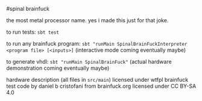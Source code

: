#spinal brainfuck

the most metal processor name. yes i made this just for that joke.

to run tests: `sbt test`

to run any brainfuck program: `sbt "runMain SpinalBrainFuckInterpreter <program file> [<inputs>]`
(interactive mode coming eventually maybe)

to generate vhdl: `sbt "runMain SpinalBrainFuck"`
(actual hardware demonstration coming eventually maybe)

hardware description (all files in `src/main`) licensed under wtfpl
brainfuck test code by daniel b cristofani from brainfuck.org licensed under CC BY-SA 4.0